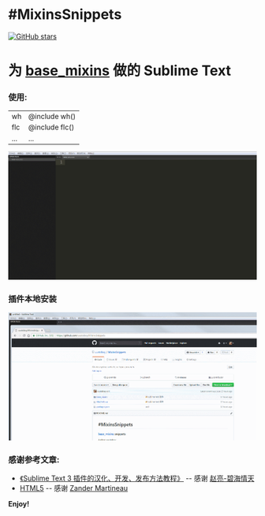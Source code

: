#MixinsSnippets
=======================
[![GitHub stars](https://img.shields.io/github/stars/uustoboy/MixinsSnippets.svg?style=social&label=Star%20on%20Github)](https://github.com/uustoboy/MixinsSnippets)

# 为 [base_mixins](https://github.com/uustoboy/base_mixins) 做的 Sublime Text 

### 使用:
<table>
  <tbody>
    <tr>
      <td>wh</td>
      <td>@include wh()</td>
    </tr>
    <tr>
      <td>flc</td>
      <td>@include flc()</td>
    </tr>
    <tr>
      <td>...</td>
      <td>...</td>
    </tr>
  </tbody>
</table>


![image](https://github.com/uustoboy/MixinsSnippets/raw/master/imgs/use.gif)<br/>

### 插件本地安装
![image](https://github.com/uustoboy/MixinsSnippets/raw/master/imgs/install.gif)<br/>


### 感谢参考文章:
- [《Sublime Text 3 插件的汉化、开发、发布方法教程》](https://my.oschina.net/theforever/blog/136554) -- 感谢 [赵亮-碧海情天](https://github.com/Zhao-Liang)
- [HTML5](https://github.com/mrmartineau/HTML5) -- 感谢 [Zander Martineau](https://github.com/mrmartineau)

**Enjoy!**
